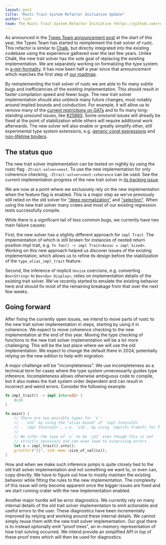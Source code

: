 ```yaml
---
layout: post
title: "Rustc Trait System Refactor Initiative Update"
author: lcnr
team: The Rustc Trait System Refactor Initiative <https://github.com/rust-lang/trait-system-refactor-initiative/>
---
```


As announced in the [Types Team announcement post](https://blog.rust-lang.org/2023/01/20/types-announcement.html) at the start of this year, the Types Team has started to reimplement the trait solver of rustc. This refactor is similar to [Chalk](https://github.com/rust-lang/chalk/), but directly integrated into the existing codebase using the experience gathered over the last few years. Unlike Chalk, the new trait solver has the sole goal of replacing the existing implementation. We are separately working on formalizing the type system in [a-mir-formality](https://github.com/rust-lang/a-mir-formality). It has now been half a year since that announcement which matches the first step of [our roadmap][roadmap].

By reimplementing the trait solver of rustc we are able to fix many subtle bugs and inefficiencies of the existing implementation. This should result in faster compilation speed and fewer bugs. The new trait solver implementation should also unblock many future changes, most notably around implied bounds and coinduction. For example, it will allow us to remove many of the [current restrictions on GATs](https://github.com/rust-lang/rust/issues/91693) and to fix many long-standing unsound issues, like [#25860](https://github.com/rust-lang/rust/issues/25860). Some unsound issues will already be fixed at the point of stabilization while others will require additional work afterwards. The new solver will also enable or greatly simplify other, still experimental type system extensions, e.g. [generic const expressions](https://github.com/rust-lang/rust/issues/76560) and [non-lifetime binders](https://github.com/rust-lang/rust/issues/108185).

## The status quo

The new trait solver implementation can be tested on nightly by using the rustc flag `-Ztrait-solver=next`. To use the new implementation for only coherence checking, `-Ztrait-solver=next-coherence` can be used. See the current implementation progress of the new trait solver in [its tracking issue](https://github.com/rust-lang/rust/issues/107374).

We are now at a point where we exclusively rely on the new implementation when the feature flag is enabled. This is a major step as we've previously still relied on the old solver for ["deep normalization"](https://github.com/rust-lang/rust/pull/113086) and ["selection"](https://github.com/rust-lang/rust/pull/112869). When using the new trait solver many crates and most of our existing regression tests successfully compile.

While there is a significant tail of less common bugs, we currently have two main failure causes:

First, the new solver has a slightly different approach for `impl Trait`. The implementation of which is still broken for instances of nested return position impl trait, e.g. `fn foo() -> impl Trait<Assoc = impl Sized>`. Working on this new approach helped us discover issues of the existing implementation, which allows us to refine its design before the stabilization of the `type_alias_impl_trait` feature.

Second, the inference of implicit `Unsize` coercions, e.g. converting `Box<String>` to `Box<dyn Display>`, relies on implementation details of the existing trait solver. We've recently started to emulate the existing behavior here and should fix most of the remaining breakage from that over the next few weeks.

## Going forward

After fixing the currently open issues, we intend to move parts of rustc to the new trait solver implementation in steps, starting by using it in coherence. We expect to move coherence checking to the new implementation at the end of this year. Moving the type checking of functions to the new trait solver implementation will be a lot more challenging. This will be the last place where we will use the old implementation. We expect to change the default there in 2024, potentially relying on the new edition to help with migration.

A major challenge will be "incompleteness". We use incompleteness as a technical term for cases where the type system unnecessarily guides type inference. Incompleteness allows otherwise ambiguous code to compile, but it also makes the trait system order dependent and can result in incorrect and weird errors. Consider the following example:
```rust
fn impl_trait() -> impl Into<u32> {
    0u16
}

fn main() {
    // There are two possible types for `x`:
    // - `u32` by using the "alias bound" of `impl Into<u32>`
    // - `impl Into<u32>`, i.e. `u16`, by using `impl<T> From<T> for T`
    //
    // We infer the type of `x` to be `u32` even though this is not
    // strictly necessary and can even lead to surprising errors.
    let x = impl_trait().into();
    println!("{}", std::mem::size_of_val(&x));
}
```
How and when we make such inference jumps is quite closely tied to the old trait solver implementation and not something we want to, or even can, copy directly. We have to figure out how to mostly maintain the existing behavior while fitting the rules to the new implementation. The complexity of this issue will only become apparent once the bigger issues are fixed and we start running crater with the new implementation enabled.

Another major hurdle will be error diagnostics. We currently rely on many internal details of the old trait solver implementation to emit actionable and useful errors to the user. These diagnostics have been incrementally improved by relying and working around these internal details. We cannot simply reuse them with the new trait solver implementation. Our goal there is to instead optionally emit "proof trees", an in-memory representation of how trait solving occurred. We intend provide an simplified API in top of these proof trees which will then be used for diagnostics.

[roadmap]: https://blog.rust-lang.org/2023/01/20/types-announcement.html#roadmap